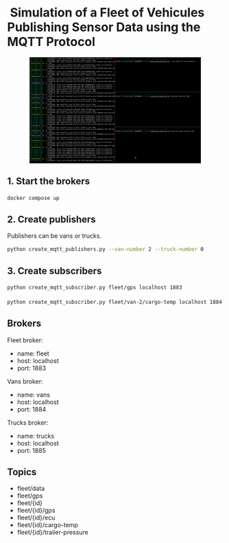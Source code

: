 #  Simulation of a Fleet of Vehicules Publishing Sensor Data using the MQTT Protocol

<img src="fleet.gif" alt="Sensor data on terminal" style="display: block; margin: auto;" width=""/>

## 1. Start the brokers

```bash
docker compose up
```

## 2. Create publishers

Publishers can be vans or trucks.

```bash
python create_mqtt_publishers.py --van-number 2 --truck-number 0
```

## 3. Create subscribers

```bash
python create_mqtt_subscriber.py fleet/gps localhost 1883

python create_mqtt_subscriber.py fleet/van-2/cargo-temp localhost 1884
```

## Brokers

Fleet broker:

- name: fleet
- host: localhost
- port: 1883

Vans broker:

- name: vans
- host: localhost
- port: 1884

Trucks broker:

- name: trucks
- host: localhost
- port: 1885

## Topics

- fleet/data
- fleet/gps
- fleet/{id}
- fleet/{id}/gps
- fleet/{id}/ecu
- fleet/{id}/cargo-temp
- fleet/{id}/trailer-pressure
